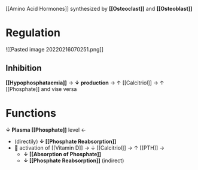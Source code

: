 [[Amino Acid Hormones]] synthesized by **[[Osteoclast]]** and **[[Osteoblast]]**

# Regulation

![[Pasted image 20220216070251.png]]

## Inhibition
**[[Hypophosphataemia]]** → **↓ production** → ↑ [[Calcitriol]] → ↑ [[Phosphate]] and vise versa

# Functions
**↓ Plasma [[Phosphate]]** level ←
- (directily) **↓ [[Phosphate Reabsorption]]**
-  activation of [[Vitamin D]] → ↓ [[Calcitriol]] → ↑ [[PTH]] → 
	- **↓ [[Absorption of Phosphate]]**
	- **↓ [[Phosphate Reabsorption]]** (indirect)
